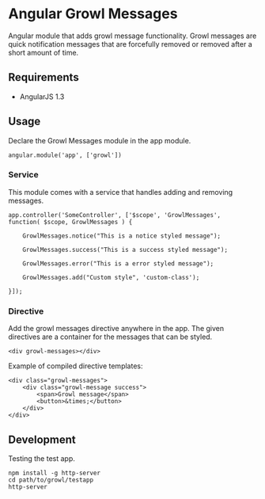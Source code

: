 # Angular Growl Messages

Angular module that adds growl message functionality. Growl messages are quick notification messages that are forcefully removed or removed after a short amount of time.

## Requirements

- AngularJS 1.3

## Usage

Declare the Growl Messages module in the app module.

`angular.module('app', ['growl'])`

### Service

This module comes with a service that handles adding and removing messages.

    app.controller('SomeController', ['$scope', 'GrowlMessages',
    function( $scope, GrowlMessages ) {

        GrowlMessages.notice("This is a notice styled message");

        GrowlMessages.success("This is a success styled message");

        GrowlMessages.error("This is a error styled message");

        GrowlMessages.add("Custom style", 'custom-class');

    }]);

### Directive

Add the growl messages directive anywhere in the app. The given directives are a container
for the messages that can be styled.

    <div growl-messages></div>

Example of compiled directive templates:


    <div class="growl-messages">
        <div class="growl-message success">
            <span>Growl message</span>
            <button>&times;</button>
        </div>
    </div>


## Development

Testing the test app.

    npm install -g http-server
    cd path/to/growl/testapp
    http-server
